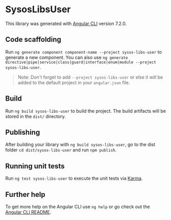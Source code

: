 # SysosLibsUser

This library was generated with [Angular CLI](https://github.com/angular/angular-cli) version 7.2.0.

## Code scaffolding

Run `ng generate component component-name --project sysos-libs-user` to generate a new component. You can also use `ng generate directive|pipe|service|class|guard|interface|enum|module --project sysos-libs-user`.
> Note: Don't forget to add `--project sysos-libs-user` or else it will be added to the default project in your `angular.json` file. 

## Build

Run `ng build sysos-libs-user` to build the project. The build artifacts will be stored in the `dist/` directory.

## Publishing

After building your library with `ng build sysos-libs-user`, go to the dist folder `cd dist/sysos-libs-user` and run `npm publish`.

## Running unit tests

Run `ng test sysos-libs-user` to execute the unit tests via [Karma](https://karma-runner.github.io).

## Further help

To get more help on the Angular CLI use `ng help` or go check out the [Angular CLI README](https://github.com/angular/angular-cli/blob/master/README.md).
